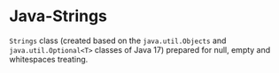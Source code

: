 # Java-Strings
`Strings` class (created based on the `java.util.Objects` and `java.util.Optional<T>` classes of Java 17) prepared for null, empty and whitespaces treating.
